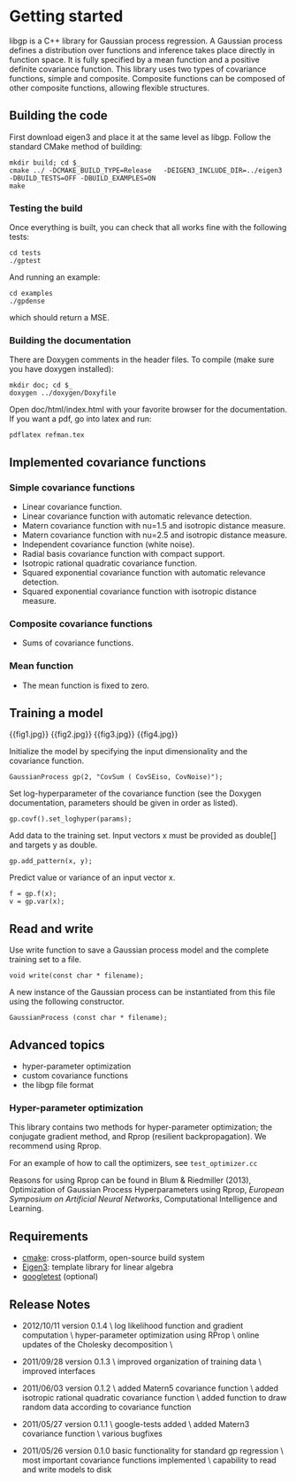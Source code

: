 # Getting started

libgp is a C++ library for Gaussian process regression. A Gaussian process defines a distribution over functions and inference takes place directly in function space. It is fully specified by a mean function and a positive definite covariance function. This library uses two types of covariance functions, simple and composite. Composite functions can be composed of other composite functions, allowing flexible structures.

## Building the code
First download eigen3 and place it at the same level as libgp.
Follow the standard CMake method of building:

    mkdir build; cd $_
    cmake ../ -DCMAKE_BUILD_TYPE=Release   -DEIGEN3_INCLUDE_DIR=../eigen3 -DBUILD_TESTS=OFF -DBUILD_EXAMPLES=ON
    make

### Testing the build
Once everything is built, you can check that all works fine with the following tests:

    cd tests
    ./gptest

And running an example:

    cd examples
    ./gpdense

which should return a MSE.

### Building the documentation
There are Doxygen comments in the header files. To compile (make sure you have doxygen installed):

    mkdir doc; cd $_
    doxygen ../doxygen/Doxyfile

Open doc/html/index.html with your favorite browser for the documentation.
If you want a pdf, go into latex and run:

    pdflatex refman.tex

## Implemented covariance functions

### Simple covariance functions

* Linear covariance function.
* Linear covariance function with automatic relevance detection.
* Matern covariance function with nu=1.5 and isotropic distance measure.
* Matern covariance function with nu=2.5 and isotropic distance measure.
* Independent covariance function (white noise).
* Radial basis covariance function with compact support.
* Isotropic rational quadratic covariance function.
* Squared exponential covariance function with automatic relevance detection.
* Squared exponential covariance function with isotropic distance measure.

### Composite covariance functions

* Sums of covariance functions.

### Mean function

* The mean function is fixed to zero.

## Training a model

{{fig1.jpg}} {{fig2.jpg}} {{fig3.jpg}} {{fig4.jpg}}

Initialize the model by specifying the input dimensionality and the covariance function.

    GaussianProcess gp(2, "CovSum ( CovSEiso, CovNoise)");

Set log-hyperparameter of the covariance function (see the Doxygen documentation, parameters should be given in order as listed).

    gp.covf().set_loghyper(params);

Add data to the training set. Input vectors x must be provided as double[] and targets y as double.

    gp.add_pattern(x, y);

Predict value or variance of an input vector x.

    f = gp.f(x);
    v = gp.var(x);

## Read and write

Use write function to save a Gaussian process model and the complete training set to a file.

    void write(const char * filename);

A new instance of the Gaussian process can be instantiated from this file using the following constructor.

    GaussianProcess (const char * filename);

## Advanced topics

* hyper-parameter optimization
* custom covariance functions
* the libgp file format

### Hyper-parameter optimization

This library contains two methods for hyper-parameter optimization; the conjugate
gradient method, and Rprop (resilient backpropagation). We recommend using Rprop.

For an example of how to call the optimizers, see `test_optimizer.cc`

Reasons for using Rprop can be found in Blum & Riedmiller (2013),
Optimization of Gaussian Process Hyperparameters using Rprop, *European Symposium
on Artificial Neural Networks*, Computational Intelligence and Learning.


## Requirements

* [cmake](http://www.cmake.org/): cross-platform, open-source build system
* [Eigen3](http://eigen.tuxfamily.org/): template library for linear algebra
* [googletest](http://code.google.com/p/googletest) (optional)

## Release Notes

* 2012/10/11 version 0.1.4 \\
  log likelihood function and gradient computation \\
  hyper-parameter optimization using RProp \\
  online updates of the Cholesky decomposition \\

* 2011/09/28 version 0.1.3 \\
  improved organization of training data \\
  improved interfaces

* 2011/06/03 version 0.1.2 \\
  added Matern5 covariance function \\
  added isotropic rational quadratic covariance function \\
  added function to draw random data according to covariance function

* 2011/05/27 version 0.1.1 \\
  google-tests added \\
  added Matern3 covariance function \\
  various bugfixes

* 2011/05/26 version 0.1.0
  basic functionality for standard gp regression \\
  most important covariance functions implemented \\
  capability to read and write models to disk
